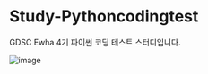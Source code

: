 # Study-Pythoncodingtest
GDSC Ewha 4기 파이썬 코딩 테스트 스터디입니다.

![image](https://user-images.githubusercontent.com/90593855/193496692-5ef51336-e9e1-417f-a319-b5a82e1cdf3d.png)
